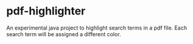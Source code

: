 pdf-highlighter
===============

An experimental java project to highlight search terms in a pdf file. Each search term will be assigned a different color.
